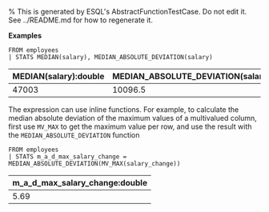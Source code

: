 % This is generated by ESQL's AbstractFunctionTestCase. Do not edit it. See ../README.md for how to regenerate it.

**Examples**

```esql
FROM employees
| STATS MEDIAN(salary), MEDIAN_ABSOLUTE_DEVIATION(salary)
```

| MEDIAN(salary):double | MEDIAN_ABSOLUTE_DEVIATION(salary):double |
| --- | --- |
| 47003 | 10096.5 |

The expression can use inline functions. For example, to calculate the median absolute deviation of the maximum values of a multivalued column, first use `MV_MAX` to get the maximum value per row, and use the result with the `MEDIAN_ABSOLUTE_DEVIATION` function

```esql
FROM employees
| STATS m_a_d_max_salary_change = MEDIAN_ABSOLUTE_DEVIATION(MV_MAX(salary_change))
```

| m_a_d_max_salary_change:double |
| --- |
| 5.69 |


